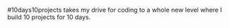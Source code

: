 #10days10projects takes my drive for coding to a whole new level where I build 10 projects for 10 days.
